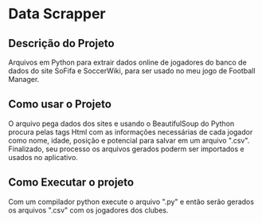 # Data Scrapper

## Descrição do Projeto 

 Arquivos em Python para extrair dados online de jogadores do banco de dados do site SoFifa e SoccerWiki, para ser usado no meu jogo de Football Manager.

## Como usar o Projeto

 O arquivo pega dados dos sites e usando o BeautifulSoup do Python procura pelas tags Html com as informações necessárias de cada jogador como nome, idade, posição e potencial para salvar em um arquivo ".csv". Finalizado, seu processo os arquivos gerados poderm ser importados e usados no aplicativo.

## Como Executar o projeto

 Com um compilador python execute o arquivo ".py" e então serão gerados os arquivos ".csv" com os jogadores dos clubes.
